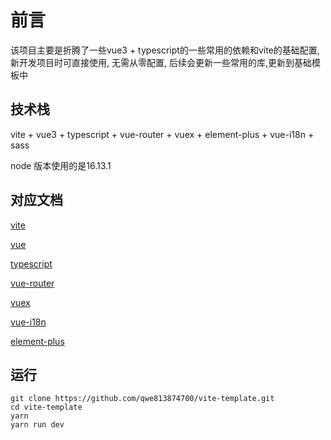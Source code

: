 # 前言
该项目主要是折腾了一些vue3 + typescript的一些常用的依赖和vite的基础配置, 新开发项目时可直接使用, 无需从零配置, 后续会更新一些常用的库,更新到基础模板中
## 技术栈
vite + vue3 + typescript + vue-router + vuex + element-plus + vue-i18n + sass

node 版本使用的是16.13.1
## 对应文档

[vite](https://vitejs.cn/config/)

[vue](https://v3.cn.vuejs.org/)

[typescript](https://www.tslang.cn/)

[vue-router](https://next.router.vuejs.org/)

[vuex](https://next.router.vuejs.org/zh/index.html)

[vue-i18n](https://kazupon.github.io/vue-i18n/zh/introduction.html)

[element-plus](https://element-plus.gitee.io/zh-CN/)

## 运行
```
git clone https://github.com/qwe813874700/vite-template.git
cd vite-template
yarn
yarn run dev
```
